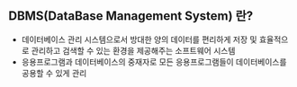 ## DBMS(DataBase Management System) 란?
- 데이터베이스 관리 시스템으로서 방대한 양의 데이터를 편리하게 저장 및 효율적으로 관리하고 검색할 수 있는 환경을 제공해주는 소프트웨어 시스템
- 응용프로그램과 데이터베이스의 중재자로 모든 응용프로그램들이 데이터베이스를 공용할 수 있게 관리  
